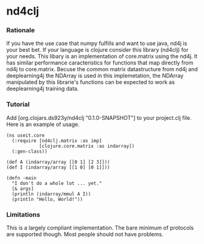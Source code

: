 # nd4clj
### Rationale
If you have the use case that numpy fulfills and want to use java, nd4j is your
best bet.  If your language is clojure consider this library (nd4clj)
for your needs.  This libary is an implementation of core.matrix
using the nd4j.  It has similar performance caracteristics for
functions that map directly from nd4j to core.matrix.
Becuse the common matrix datastructure from nd4j and deeplearning4j
the NDArray is used in this implemetation, the NDArray manipulated
by this librarie's functions can be expected to work as deeplearning4j
training data.
### Tutorial
Add [org.clojars.ds923y/nd4clj "0.1.0-SNAPSHOT"] to your project.clj
file.  Here is an example of usage.
```
(ns useit.core
  (:require [nd4clj.matrix :as imp]
            [clojure.core.matrix :as indarray])
  (:gen-class))

(def A (indarray/array [[0 1] [2 3]]))
(def I (indarray/array [[1 0] [0 1]]))

(defn -main
  "I don't do a whole lot ... yet."
  [& args]
  (println (indarray/mmul A I))
  (println "Hello, World!"))
```

### Limitations
This is a largely compliant implementation.  The bare minimum of
protocols are supported though.  Most people should not have problems.

